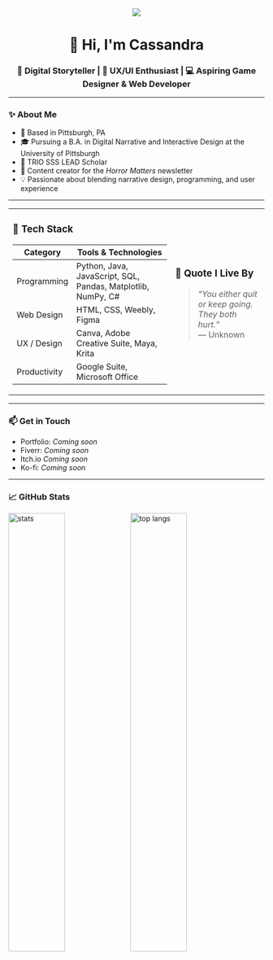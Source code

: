 <!-- Header -->
<p align="center">
  <img src=https://github.com/user-attachments/assets/6c2d77da-2181-4a8f-add1-c131d5ca8cf1>
</p>

<h1 align="center">👋 Hi, I'm Cassandra</h1>
<h3 align="center">🎨 Digital Storyteller | 🧠 UX/UI Enthusiast | 💻 Aspiring Game Designer & Web Developer</h3>

---

### ✨ About Me

- 📍 Based in Pittsburgh, PA
- 🎓 Pursuing a B.A. in Digital Narrative and Interactive Design at the University of Pittsburgh
- 🧠 TRIO SSS LEAD Scholar
- 📰 Content creator for the *Horror Matters* newsletter
- 💡 Passionate about blending narrative design, programming, and user experience

---
<table>
<tr>
<td>

### 🧰 Tech Stack

| Category     | Tools & Technologies |
|--------------|----------------------|
| Programming  | Python, Java, JavaScript, SQL, Pandas, Matplotlib, NumPy, C# |
| Web Design   | HTML, CSS, Weebly, Figma |
| UX / Design  | Canva, Adobe Creative Suite, Maya, Krita |
| Productivity | Google Suite, Microsoft Office |

</td>
<td>

### 💬 Quote I Live By

> *“You either quit or keep going. They both hurt.”*  
> — Unknown

</td>
</tr>
</table>

---

### 📫 Get in Touch

- Portfolio: *Coming soon*
- Fiverr: *Coming soon*
- Itch.io *Coming soon*
- Ko-fi: *Coming soon*

---

### 📈 GitHub Stats

<img alt="stats" align="left" width="47%" src="https://github-readme-stats.vercel.app/api?username=casscadeofgraymatter&show_icons=true"/>
<img alt="top langs" align="left" width="47%" src="https://github-readme-stats.vercel.app/api/top-langs/?username=casscadeofgraymatter&layout=compact"/>


